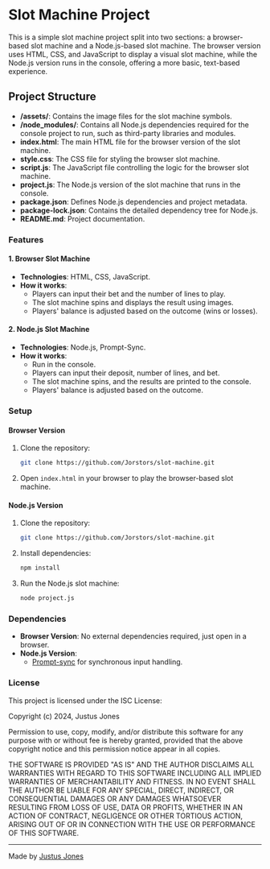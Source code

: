 # Slot Machine Project

This is a simple slot machine project split into two sections: a browser-based slot machine and a Node.js-based slot machine. The browser version uses HTML, CSS, and JavaScript to display a visual slot machine, while the Node.js version runs in the console, offering a more basic, text-based experience.

## Project Structure

- **/assets/**: Contains the image files for the slot machine symbols.
- **/node_modules/**: Contains all Node.js dependencies required for the console project to run, such as third-party libraries and modules.
- **index.html**: The main HTML file for the browser version of the slot machine.
- **style.css**: The CSS file for styling the browser slot machine.
- **script.js**: The JavaScript file controlling the logic for the browser slot machine.
- **project.js**: The Node.js version of the slot machine that runs in the console.
- **package.json**: Defines Node.js dependencies and project metadata.
- **package-lock.json**: Contains the detailed dependency tree for Node.js.
- **README.md**: Project documentation.


### Features

#### 1. Browser Slot Machine
- **Technologies**: HTML, CSS, JavaScript.
- **How it works**: 
  - Players can input their bet and the number of lines to play.
  - The slot machine spins and displays the result using images.
  - Players' balance is adjusted based on the outcome (wins or losses).
  
#### 2. Node.js Slot Machine
- **Technologies**: Node.js, Prompt-Sync.
- **How it works**:
  - Run in the console.
  - Players can input their deposit, number of lines, and bet.
  - The slot machine spins, and the results are printed to the console.
  - Players' balance is adjusted based on the outcome.
  
### Setup

#### Browser Version
1. Clone the repository:
    ```bash
    git clone https://github.com/Jorstors/slot-machine.git
    ```
2. Open `index.html` in your browser to play the browser-based slot machine.

#### Node.js Version
1. Clone the repository:
    ```bash
    git clone https://github.com/Jorstors/slot-machine.git
    ```
2. Install dependencies:
    ```bash
    npm install
    ```
3. Run the Node.js slot machine:
    ```bash
    node project.js
    ```

### Dependencies

- **Browser Version**: No external dependencies required, just open in a browser.
- **Node.js Version**:
  - [Prompt-sync](https://www.npmjs.com/package/prompt-sync) for synchronous input handling.

### License

This project is licensed under the ISC License:

Copyright (c) 2024, Justus Jones

Permission to use, copy, modify, and/or distribute this software for any purpose with or without fee is hereby granted, provided that the above copyright notice and this permission notice appear in all copies.

THE SOFTWARE IS PROVIDED "AS IS" AND THE AUTHOR DISCLAIMS ALL WARRANTIES WITH REGARD TO THIS SOFTWARE INCLUDING ALL IMPLIED WARRANTIES OF MERCHANTABILITY AND FITNESS. IN NO EVENT SHALL THE AUTHOR BE LIABLE FOR ANY SPECIAL, DIRECT, INDIRECT, OR CONSEQUENTIAL DAMAGES OR ANY DAMAGES WHATSOEVER RESULTING FROM LOSS OF USE, DATA OR PROFITS, WHETHER IN AN ACTION OF CONTRACT, NEGLIGENCE OR OTHER TORTIOUS ACTION, ARISING OUT OF OR IN CONNECTION WITH THE USE OR PERFORMANCE OF THIS SOFTWARE.

---

Made by [Justus Jones](https://github.com/Jorstors)
